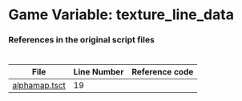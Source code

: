 # Game Variable: texture_line_data
### References in the original script files

#

| File | Line Number | Reference code |
| --- | --- | --- |
| [alphamap.tsct](../../../out/alphamap.tsct#L19) | 19 |  |
